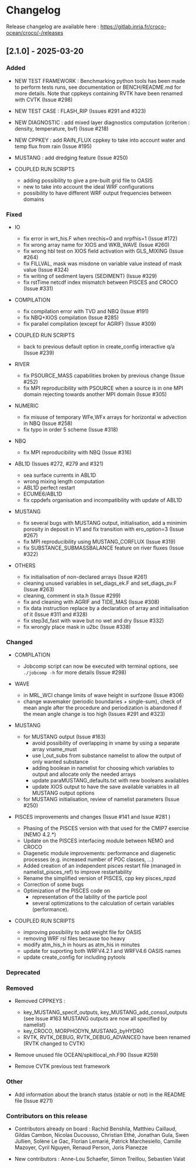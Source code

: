 # Changelog

Release changelog are available here : https://gitlab.inria.fr/croco-ocean/croco/-/releases

## [2.1.0] - 2025-03-20

### Added

- NEW TEST FRAMEWORK : Benchmarking python tools has been made 
  to perform tests runs, see documentation or BENCH/README.md for more details.
  Note that cppkeys containing RVTK have been renamed with CVTK (Issue #298)

- NEW TEST CASE : FLASH_RIP (Issues #291 and #323)

- NEW DIAGNOSTIC : add mixed layer diagnostics computation (criterion : 
  density, temperature, bvf) (Issue #218)

- NEW CPPKEY : add RAIN_FLUX cppkey to take into account water and temp flux 
  from rain (Issue #195)

- MUSTANG : add dredging feature (Issue #250)

- COUPLED RUN SCRIPTS

  - adding possibility to give a pre-built grid file to OASIS
  - new to take into account the ideal WRF configurations
  - possibility to have different WRF output frequencies between domains

### Fixed

- IO
  - fix error in wrt_his.F when nrechis=0 and nrpfhis=1 (Issue #172)
  - fix wrong array name for XIOS and WKB_WAVE (Issue #260)
  - fix wrong hbl test on XIOS field activation with GLS_MIXING (Issue #264)
  - fix FILLVAL, mask was misdone on variable value 
    instead of mask value (Issue #324)
  - fix writing of sediment layers (SEDIMENT) (Issue #329)
  - fix rstTime netcdf index mismatch between PISCES and CROCO (Issue #331)

- COMPILATION
  - fix compilation error with TVD and NBQ (Issue #191)
  - fix NBQ+XIOS compilation (Issue #285)
  - fix parallel compilation (except for AGRIF) (Issue #309)

- COUPLED RUN SCRIPTS
  - back to previous default option in create_config interactive q/a (Issue #239)

- RIVER
  - fix PSOURCE_MASS capabilities broken by previous change (Issue #252)
  - fix MPI reproducibility with PSOURCE when a source is 
    in one MPI domain rejecting towards another MPI domain (Issue #305)

- NUMERIC
  - fix misuse of temporary WFe,WFx arrays for horizontal w 
    advection in NBQ (Issue #258)
  - fix typo in order 5 scheme (Issue #318)

- NBQ
  - fix MPI reproducibility with NBQ (Issue #316)

- ABL1D (Issues #272, #279 and #321)
  - sea surface currents in ABL1D
  - wrong mixing length computation
  - ABL1D perfect restart
  - ECUME6/ABL1D
  - fix cppdefs organisation and incompatibility with update of ABL1D

- MUSTANG
  - fix several bugs with MUSTANG output, initialisation, add a 
    minimim porosity in deposit in V1 and fix transition with 
    ero_option=3 (Issue #267)
  - fix MPI reproducibility using MUSTANG_CORFLUX (Issue #319)
  - fix SUBSTANCE_SUBMASSBALANCE feature on river fluxes (Issue #322)

- OTHERS
  - fix initialisation of non-declared arrays (Issue #261)
  - cleaning unused variables in set_diags_ek.F and set_diags_pv.F (Issue #263)
  - cleaning, comment in sta.h (Issue #299)
  - fix and cleaning with AGRIF and TIDE_MAS (Issue #308)
  - fix data instruction replace by a declaration 
    of array and initialisation of it (Issue #311 and #328)
  - fix step3d_fast with wave but no wet and dry (Issue #332)
  - fix wrongly place mask in u2bc (Issue #338)

### Changed

- COMPILATION
  - Jobcomp script can now be executed with terminal options, see 
  ```./jobcomp -h``` for more details (Issue #298)

- WAVE
  - in MRL_WCI change limits of wave height in surfzone (Issue #306)
  - change wavemaker (periodic boundaries + single-sum), 
    check of mean angle after the procedure and periodization is 
    abandoned if the mean angle change is too high (Issues #291 and #323)

- MUSTANG 
  - for MUSTANG output (Issue #163)
    - avoid possibility of overlapping in vname by 
      using a separate array vname_must
    - use l_out_subs from substance namelist to allow the output of only wanted 
      substance
    - adding boolean in namelist for choosing which variables to output and 
      allocate only the needed arrays
    - update paraMUSTANG_defaults.txt with new booleans availables
    - update XIOS output to have the save available variables in all MUSTANG
      output options
  - for MUSTANG initialisation, review of namelist parameters (Issue #250)

- PISCES improvements and changes (Issue #141 and Issue #281 )
  - Phasing of the PISCES version with that used for the CMIP7 exercise (NEMO 4.2.*)
  - Update on the PISCES interfacing module between NEMO and CROCO
  - Diagenetic module improvements: performance and diagenetic processes (e.g. increased number of POC classes, ...)
  - Added creation of an independent pisces restart file (managed in namelist_pisces_ref) to improve restartability
  - Rename the simplified version of PISCES, cpp key pisces_npzd
  - Correction of some bugs
  - Optimization of the PISCES code on
    - representation of the lability of the particle pool
    - several optimizations to the calculation of certain variables (performance).

- COUPLED RUN SCRIPTS
  - improving possibility to add weight file for OASIS
  - removing WRF rsl files because too heavy 
  - modify atm_his_h in hours as atm_his in minutes
  - update for suporting both WRFV4.2.1 and WRFV4.6 OASIS names
  - update create_config for including pytools

### Deprecated

### Removed

- Removed CPPKEYS :
  - key_MUSTANG_specif_outputs, key_MUSTANG_add_consol_outputs 
    (see Issue #163 MUSTANG outputs are now all specified by namelist)
  - key_CROCO, MORPHODYN_MUSTANG_byHYDRO
  - RVTK, RVTK_DEBUG, RVTK_DEBUG_ADVANCED have been renamed (RVTK changed 
    to CVTK)

- Remove unused file OCEAN/spkitlocal_nh.F90 (Issue #259)

- Remove CVTK previous test framework

### Other

- Add information about the branch status (stable or not)
  in the README file (Issue #271)

### Contributors on this release

- Contributors already on board : 
  Rachid Benshila, Matthieu Caillaud, Gildas Cambon, 
  Nicolas Ducousso, Christian Ethé, Jonathan Gula, 
  Swen Jullien, Solène Le Gac, Florian Lemarié, 
  Patrick Marchesiello, Camille Mazoyer, 
  Cyril Nguyen, Renaud Person, Joris Pianezze

- New contributors : 
  Anne-Lou Schaefer, Simon Treillou, Sebastien Valat